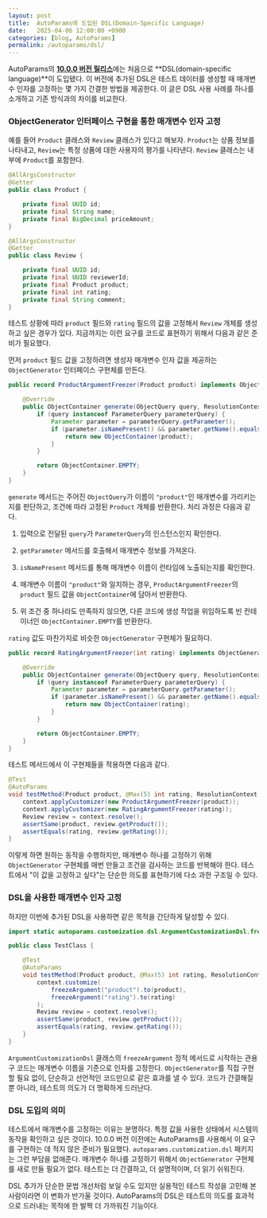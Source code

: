 ```yaml
---
layout: post
title:  AutoParams에 도입된 DSL(Domain-Specific Language)
date:   2025-04-06 12:00:00 +0900
categories: [blog, AutoParams]
permalink: /autoparams/dsl/
---
```


AutoParams의 [**10.0.0 버전 릴리스**](https://github.com/AutoParams/AutoParams/releases/tag/10.0.0)에는 처음으로 **DSL(domain-specific language)**이 도입됐다. 이 버전에 추가된 DSL은 테스트 데이터를 생성할 때 매개변수 인자를 고정하는 몇 가지 간결한 방법을 제공한다. 이 글은 DSL 사용 사례를 하나를 소개하고 기존 방식과의 차이를 비교한다.

<!--more-->

### ObjectGenerator 인터페이스 구현을 통한 매개변수 인자 고정

예를 들어 `Product` 클래스와 `Review` 클래스가 있다고 해보자. `Product`는 상품 정보를 나타내고, `Review`는 특정 상품에 대한 사용자의 평가를 나타낸다. `Review` 클래스는 내부에 `Product`를 포함한다.

```java
@AllArgsConstructor
@Getter
public class Product {

    private final UUID id;
    private final String name;
    private final BigDecimal priceAmount;
}
```

```java
@AllArgsConstructor
@Getter
public class Review {

    private final UUID id;
    private final UUID reviewerId;
    private final Product product;
    private final int rating;
    private final String comment;
}
```

테스트 상황에 따라 `product` 필드와 `rating` 필드의 값을 고정해서 `Review` 개체를 생성하고 싶은 경우가 있다. 지금까지는 이런 요구를 코드로 표현하기 위해서 다음과 같은 준비가 필요했다.

먼저 `product` 필드 값을 고정하려면 생성자 매개변수 인자 값을 제공하는 `ObjectGenerator` 인터페이스 구현체를 만든다.

```java
public record ProductArgumentFreezer(Product product) implements ObjectGenerator {

    @Override
    public ObjectContainer generate(ObjectQuery query, ResolutionContext context) {
        if (query instanceof ParameterQuery parameterQuery) {
            Parameter parameter = parameterQuery.getParameter();
            if (parameter.isNamePresent() && parameter.getName().equals("product")) {
                return new ObjectContainer(product);
            }
        }

        return ObjectContainer.EMPTY;
    }
}
```

`generate` 메서드는 주어진 `ObjectQuery`가 이름이 `"product"`인 매개변수를 가리키는지를 판단하고, 조건에 따라 고정된 `Product` 개체를 반환한다. 처리 과정은 다음과 같다.

1. 입력으로 전달된 `query`가 `ParameterQuery`의 인스턴스인지 확인한다.

1. `getParameter` 메서드를 호출해서 매개변수 정보를 가져온다.

1. `isNamePresent` 메서드를 통해 매개변수 이름이 런타임에 노출되는지를 확인한다.

1. 매개변수 이름이 `"product"`와 일치하는 경우, `ProductArgumentFreezer`의 `product` 필드 값을 `ObjectContainer`에 담아서 반환한다.

1. 위 조건 중 하나라도 만족하지 않으면, 다른 코드에 생성 작업을 위임하도록 빈 컨테이너인 `ObjectContainer.EMPTY`를 반환한다.

`rating` 값도 마찬가지로 비슷한 `ObjectGenerator` 구현체가 필요하다.

```java
public record RatingArgumentFreezer(int rating) implements ObjectGenerator {

    @Override
    public ObjectContainer generate(ObjectQuery query, ResolutionContext context) {
        if (query instanceof ParameterQuery parameterQuery) {
            Parameter parameter = parameterQuery.getParameter();
            if (parameter.isNamePresent() && parameter.getName().equals("rating")) {
                return new ObjectContainer(rating);
            }
        }

        return ObjectContainer.EMPTY;
    }
}
```

테스트 메서드에서 이 구현체들을 적용하면 다음과 같다.

```java
@Test
@AutoParams
void testMethod(Product product, @Max(5) int rating, ResolutionContext context) {
    context.applyCustomizer(new ProductArgumentFreezer(product));
    context.applyCustomizer(new RatingArgumentFreezer(rating));
    Review review = context.resolve();
    assertSame(product, review.getProduct());
    assertEquals(rating, review.getRating());
}
```

이렇게 하면 원하는 동작을 수행하지만, 매개변수 하나를 고정하기 위해 `ObjectGenerator` 구현체를 매번 만들고 조건을 검사하는 코드를 반복해야 한다. 테스트에서 "이 값을 고정하고 싶다"는 단순한 의도를 표현하기에 다소 과한 구조일 수 있다.

### DSL을 사용한 매개변수 인자 고정

하지만 이번에 추가된 DSL을 사용하면 같은 목적을 간단하게 달성할 수 있다.

```java
import static autoparams.customization.dsl.ArgumentCustomizationDsl.freezeArgument;

public class TestClass {

    @Test
    @AutoParams
    void testMethod(Product product, @Max(5) int rating, ResolutionContext context) {
        context.customize(
            freezeArgument("product").to(product),
            freezeArgument("rating").to(rating)
        );
        Review review = context.resolve();
        assertSame(product, review.getProduct());
        assertEquals(rating, review.getRating());
    }
}
```

`ArgumentCustomizationDsl` 클래스의 `freezeArgument` 정적 메서드로 시작하는 관용구 코드는 매개변수 이름을 기준으로 인자를 고정한다. `ObjectGenerator`를 직접 구현할 필요 없이, 단순하고 선언적인 코드만으로 같은 효과를 낼 수 있다. 코드가 간결해질 뿐 아니라, 테스트의 의도가 더 명확하게 드러난다.

### DSL 도입의 의미

테스트에서 매개변수를 고정하는 이유는 분명하다. 특정 값을 사용한 상태에서 시스템의 동작을 확인하고 싶은 것이다. 10.0.0 버전 이전에는 AutoParams를 사용해서 이 요구를 구현하는 데 적지 않은 준비가 필요했다. `autoparams.customization.dsl` 패키지는 그런 부담을 없애준다. 매개변수 하나를 고정하기 위해서 `ObjectGenerator` 구현체를 새로 만들 필요가 없다. 테스트는 더 간결하고, 더 설명적이며, 더 읽기 쉬워진다.

DSL 추가가 단순한 문법 개선처럼 보일 수도 있지만 실용적인 테스트 작성을 고민해 본 사람이라면 이 변화가 반가울 것이다. AutoParams의 DSL은 테스트의 의도를 효과적으로 드러내는 목적에 한 발짝 더 가까워진 기능이다.
